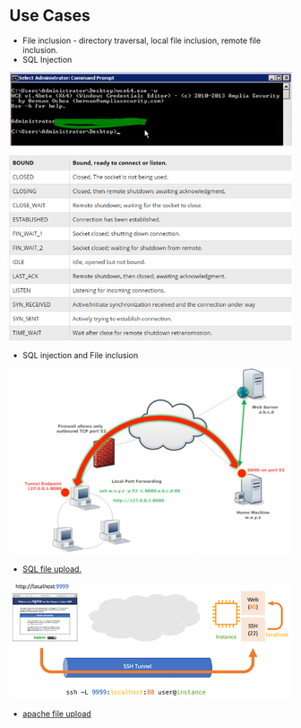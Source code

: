 # Use Cases

* File inclusion - directory traversal, local file inclusion, remote file inclusion.
* SQL Injection

![sql injection example 1](../.gitbook/assets/image%20%285%29.png)

![sql injection example 2](../.gitbook/assets/image%20%2817%29.png)

* SQL injection and File inclusion

![sql injection + file inclusion](../.gitbook/assets/image%20%2816%29.png)

* [SQL file upload.](7.2-file-inclusion-vulnerabilities.md#7-2-3-lfi-enable-and-rfi-disabled-approach-1)

![sql file upload](../.gitbook/assets/image%20%282%29.png)

* [apache file upload ](7.2-file-inclusion-vulnerabilities.md#7-2-4-lfi-enabled-and-rfi-disabled-approach-2)



